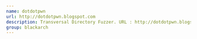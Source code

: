 ```yaml
---
name: dotdotpwn
url: http://dotdotpwn.blogspot.com
description: Transversal Directory Fuzzer. URL : http://dotdotpwn.blogspot.com Groups : blackarch blackarch-exploitation blackarch-fuzzer
group: blackarch
---
```

